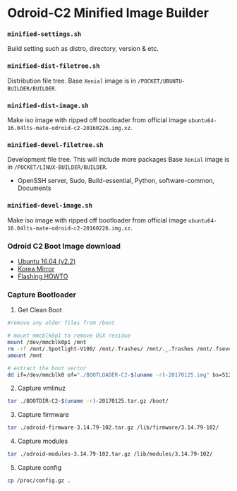 # Odroid-C2 Minified Image Builder

### `minified-settings.sh`  

Build setting such as distro, directory, version & etc.   

### `minified-dist-filetree.sh`  

Distribution file tree. Base `Xenial` image is in `/POCKET/UBUNTU-BUILDER/BUILDER`.  

### `minified-dist-image.sh`  

Make iso image with ripped off bootloader from official image `ubuntu64-16.04lts-mate-odroid-c2-20160226.img.xz`.  

### `minified-devel-filetree.sh`  

Development file tree. This will include more packages Base `Xenial` image is in `/POCKET/LINUX-BUILDER/BUILDER`.   

- OpenSSH server, Sudo, Build-essential, Python, software-common, Documents

### `minified-devel-image.sh`  

Make iso image with ripped off bootloader from official image `ubuntu64-16.04lts-mate-odroid-c2-20160226.img.xz`.  

### Odroid C2 Boot Image download

- [Ubuntu 16.04 (v2.2)](http://odroid.com/dokuwiki/doku.php?id=en:c2_release_linux_ubuntu)
- [Korea Mirror](http://dn.odroid.com/S905/Ubuntu/)
- [Flashing HOWTO](http://odroid.com/dokuwiki/doku.php?id=en:odroid_flashing_tools)


### Capture Bootloader

1. Get Clean Boot

  ```sh
  #remove any older files from /boot
  
  # mount mmcblk0p1 to remove OSX residue
  mount /dev/mmcblk0p1 /mnt
  rm -rf /mnt/.Spotlight-V100/ /mnt/.Trashes/ /mnt/._.Trashes /mnt/.fseventsd/
  umount /mnt
  
  # extract the boot sector
  dd if=/dev/mmcblk0 of="./BOOTLOADER-C2-$(uname -r)-20170125.img" bs=512 count=264192
  ```
2. Capture vmlinuz

  ```sh
  tar ./BOOTDIR-C2-$(uname -r)-20170125.tar.gz /boot/
  ```    
3. Capture firmware

  ```sh
  tar ./odroid-firmware-3.14.79-102.tar.gz /lib/firmware/3.14.79-102/
  ```
4. Capture modules

  ```sh  
  tar ./odroid-modules-3.14.79-102.tar.gz /lib/modules/3.14.79-102/
  ```
5. Capture config

  ```sh
  cp /proc/config.gz .
  ```